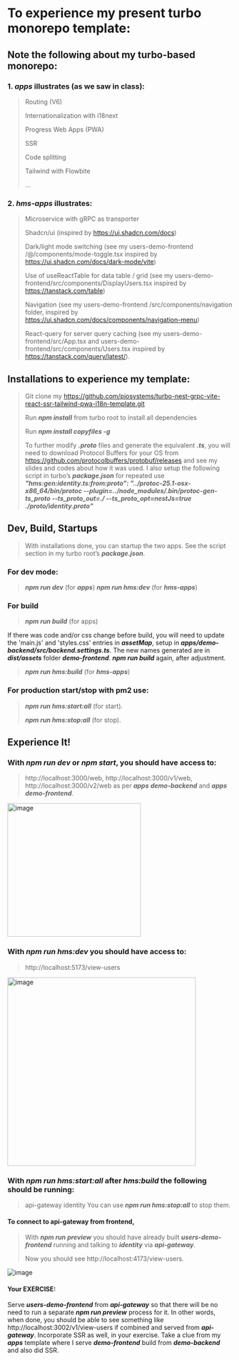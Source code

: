 # To experience my present turbo monorepo template:


## Note the following about my turbo-based monorepo: 

### 1. ***apps*** illustrates (as we saw in class):
> Routing (V6)
>
> Internationalization with i18next
>
> Progress Web Apps (PWA)
>
> SSR
>
> Code splitting
>
> Tailwind with Flowbite
>
> ...

### 2. ***hms-apps*** illustrates:
> Microservice with gRPC as transporter
>
> Shadcn/ui (inspired by https://ui.shadcn.com/docs)
>
> Dark/light mode switching (see my users-demo-frontend /@/components/mode-toggle.tsx inspired by https://ui.shadcn.com/docs/dark-mode/vite)
>
> Use of useReactTable for data table / grid (see my users-demo-frontend/src/components/DisplayUsers.tsx inspired by https://tanstack.com/table)
>
> Navigation (see my users-demo-frontend /src/components/navigation folder, inspired by https://ui.shadcn.com/docs/components/navigation-menu)
>
> React-query for server query caching (see my users-demo-frontend/src/App.tsx and users-demo-frontend/src/components/Users.tsx inspired by https://tanstack.com/query/latest/). 


## Installations to experience my template:

> Git clone my https://github.com/piosystems/turbo-nest-grpc-vite-react-ssr-tailwind-pwa-i18n-template.git
> 
> Run ***npm install*** from turbo root to install all dependencies
>
> Run ***npm install copyfiles -g***
>
> To further modify ***.proto*** files and generate the equivalent ***.ts***, you will need to download Protocol Buffers for your OS from https://github.com/protocolbuffers/protobuf/releases and see my slides and codes about how it was used. I also setup the following script in turbo’s ***package.json*** for repeated use
***"hms:gen:identity.ts:from:proto": "../protoc-25.1-osx-x86_64/bin/protoc --plugin=../node_modules/.bin/protoc-gen-ts_proto --ts_proto_out=./ --ts_proto_opt=nestJs=true ./proto/identity.proto"***


## Dev, Build, Startups

> With installations done, you can startup the two apps. See the script section in my turbo root’s ***package.json***.
> 
### For dev mode:
> ***npm run dev*** (for ***apps***)
> ***npm run hms:dev*** (for ***hms-apps***)
> 
### For build
> 
> ***npm run build*** (for apps)
> 
If there was code and/or css change before build, you will need to update the 'main.js' and 'styles.css' entries in ***assetMap***, setup in ***apps/demo-backend/src/backend.settings.ts***. The new names generated are in ***dist/assets*** folder ***demo-frontend***. ***npm run build*** again, after adjustment.
>
> ***npm run hms:build*** (for ***hms-apps***)
> 
### For production start/stop with pm2 use:
>
> ***npm run hms:start:all*** (for start).
> 
> ***npm run hms:stop:all*** (for stop).
>

## Experience It!

### With ***npm run dev*** or ***npm start***, you should have access to:
>
> http://localhost:3000/web, 
> http://localhost:3000/v1/web, 
> http://localhost:3000/v2/web 
as per ***apps*** ***demo-backend*** and ***apps*** ***demo-frontend***.


<img width="299" alt="image" src="https://github.com/piosystems/turbo-nest-grpc-vite-react-ssr-tailwind-pwa-i18n-template/assets/3983248/1fb0746b-4c94-4b92-b1a3-81117221a860">


### With ***npm run hms:dev*** you should have access to:

> http://localhost:5173/view-users

<img width="422" alt="image" src="https://github.com/piosystems/turbo-nest-grpc-vite-react-ssr-tailwind-pwa-i18n-template/assets/3983248/06baadce-efb2-4642-86fa-20c22d20f82b">

### With  ***npm run hms:start:all*** after ***hms:build*** the following should be running:
> api-gateway
> identity
You can use ***npm run hms:stop:all*** to stop them.

#### To connect to api-gateway from frontend,
> With ***npm run preview*** you should have already built ***users-demo-frontend*** running and talking to ***identity*** via ***api-gateway***.
> 
> Now you should see http://localhost:4173/view-users.
> 
![image](https://github.com/piosystems/turbo-nest-grpc-vite-react-ssr-tailwind-pwa-i18n-template/assets/3983248/0c584d59-870e-4bf3-8b03-29f61b6acdc9)


#### Your EXERCISE: 
Serve ***users-demo-frontend*** from ***api-gateway*** so that there will be no need to run a separate ***npm run preview*** process for it. In other words, when done, you should be able to see something like http://localhost:3002/v1/view-users if combined and served from ***api-gateway***. Incorporate SSR as well, in your exercise. Take a clue from my ***apps*** template where I serve ***demo-frontend*** build from ***demo-backend*** and also did SSR.



